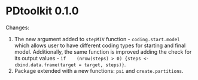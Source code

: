 # PDtoolkit 0.1.0
Changes:<br/>

1. The new argument added to ```stepMIV``` function - ```coding.start.model``` which allows user to have different coding types for starting and final model. Additionally, the same function is improved adding the check for its output values - ```if	(nrow(steps) > 0) {steps <- cbind.data.frame(target = target, steps)}```. <br/>
2. Package extended with a new functions: ```psi``` and ```create.partitions```.
